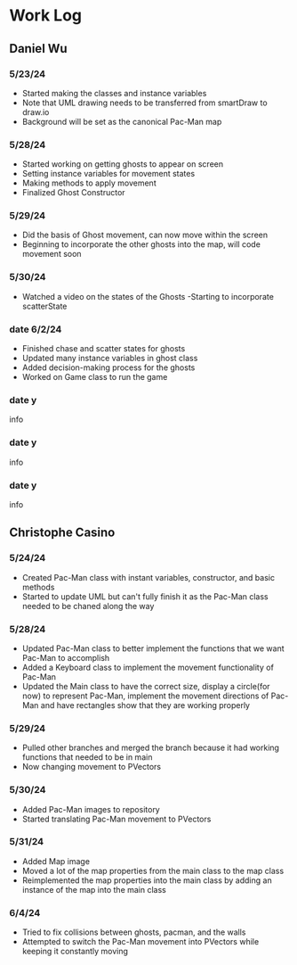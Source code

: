 # Work Log

## Daniel Wu

### 5/23/24

- Started making the classes and instance variables
- Note that UML drawing needs to be transferred from smartDraw to draw.io
- Background will be set as the canonical Pac-Man map

### 5/28/24

- Started working on getting ghosts to appear on screen
- Setting instance variables for movement states
- Making methods to apply movement
- Finalized Ghost Constructor

### 5/29/24
- Did the basis of Ghost movement, can now move within the screen
- Beginning to incorporate the other ghosts into the map, will code movement soon


### 5/30/24
- Watched a video on the states of the Ghosts
-Starting to incorporate scatterState


### date 6/2/24
- Finished chase and scatter states for ghosts
- Updated many instance variables in ghost class
- Added decision-making process for the ghosts
- Worked on Game class to run the game

### date y

info

### date y

info

### date y

info


## Christophe Casino

### 5/24/24

- Created Pac-Man class with instant variables, constructor, and basic methods
- Started to update UML but can't fully finish it as the Pac-Man class needed to be chaned along the way

### 5/28/24

- Updated Pac-Man class to better implement the functions that we want Pac-Man to accomplish
- Added a Keyboard class to implement the movement functionality of Pac-Man
- Updated the Main class to have the correct size, display a circle(for now) to represent Pac-Man, implement the movement directions of Pac-Man and have rectangles show that they are working properly

### 5/29/24

- Pulled other branches and merged the branch because it had working functions that needed to be in main
- Now changing movement to PVectors

### 5/30/24

- Added Pac-Man images to repository
- Started translating Pac-Man movement to PVectors

### 5/31/24
- Added Map image
- Moved a lot of the map properties from the main class to the map class
- Reimplemented the map properties into the main class by adding an instance of the map into the main class

### 6/4/24
- Tried to fix collisions between ghosts, pacman, and the walls
- Attempted to switch the Pac-Man movement into PVectors while keeping it constantly moving
